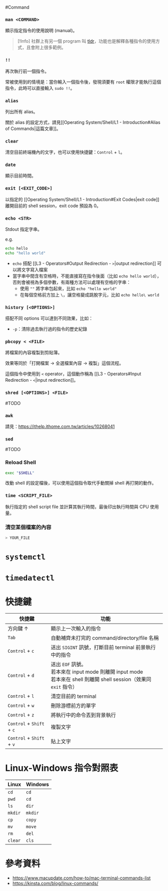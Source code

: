#Command 

### `man <COMMAND>`

顯示指定指令的使用說明 (manual)。

>[!Info]
>社群上有另一個 program 叫 [tldr](https://formulae.brew.sh/formula/tldr)，功能也是解釋各種指令的使用方式，且會附上很多範例。

### `!!`

再次執行前一個指令。

常被使用到的情境是：當你輸入一個指令後，發現須要有 `root` 權限才能執行這個指令，此時可以直接輸入 `sudo !!`。

### `alias`

列出所有 alias。

關於 alias 的設定方式，請見[[Operating System/Shell/L1 - Introduction#Alias of Commands|這篇文章]]。

### `clear`

清空目前終端機內的文字，也可以使用快捷鍵：`Control` + `l`。

### `date`

顯示目前時間。

### `exit [<EXIT_CODE>]`

以指定的 [[Operating System/Shell/L1 - Introduction#Exit Codes|exit code]] 離開目前的 shell session，exit code 預設為 0。

### `echo <STR>`

Stdout 指定字串。

e.g.

```bash
echo hello
echo "hello world"
```

- `echo` 搭配 [[L3 - Operators#Output Redirection - `>`|output redirection]] 可以將文字寫入檔案
- 當字串中間含有空格時，不能直接寫在指令後面（比如 `echo hello world`），否則會被視為多個參數，有兩種方法可以處理有空格的字串：
    - 使用 `""` 將字串包起來，比如 `echo "hello world"`
    - 在每個空格前方加上 `\`，讓空格變成跳脫字元，比如 `echo hello\ world`

### `history [<OPTIONS>]`

搭配不同 options 可以達到不同效果，比如：

- `-p`：清除過去執行過的指令的歷史紀錄

### `pbcopy < <FILE>`

將檔案的內容複製到剪貼簿。

效果等同於「打開檔案 → 全選檔案內容 → 複製」這個流程。

這個指令中使用到 `<` operator，這個動作稱為 [[L3 - Operators#Input Redirection - `<`|input redirection]]。

### `shred [<OPTIONS>] <FILE>`

#TODO 

### `awk`

請見：<https://ithelp.ithome.com.tw/articles/10268041>

### `sed`

#TODO 

### Reload Shell

```bash
exec "$SHELL"
```

改動 shell 的設定檔後，可以使用這個指令取代手動關掉 shell 再打開的動作。

### `time <SCRIPT_FILE>`

執行指定的 shell script file 並計算其執行時間，最後印出執行時間與 CPU 使用量。

### 清空某個檔案的內容

```bash
> YOUR_FILE
```

# `systemctl`

# `timedatectl`

# 快捷鍵

|快捷鍵|功能|
|---|---|
|方向鍵 ↑|顯示上一次輸入的指令|
|`Tab`|自動補齊未打完的 command/directory/file 名稱|
|`Control` + `c`|送出 `SIGINT` 訊號，打斷目前 terminal 前景執行中的指令|
|`Control` + `d`|送出 `EOF` 訊號。<br/>若本來在 input mode 則離開 input mode<br/>若本來在 shell 則離開 shell session（效果同 `exit` 指令）|
|`Control` + `l`|清空目前的 terminal|
|`Control` + `w`|刪除游標前方的單字|
|`Control` + `z`|將執行中的命令丟到背景執行|
|`Control` + `Shift` + `c`|複製文字|
|`Control` + `Shift` + `v`|貼上文字|

# Linux-Windows 指令對照表

|Linux|Windows|
|---|---|
|`cd`|`cd`|
|`pwd`|`cd`|
|`ls`|`dir`|
|`mkdir`|`mkdir`|
|`cp`|`copy`|
|`mv`|`move`|
|`rm`|`del`|
|`clear`|`cls`|

# 參考資料

- <https://www.macupdate.com/how-to/mac-terminal-commands-list>
- <https://kinsta.com/blog/linux-commands/>
